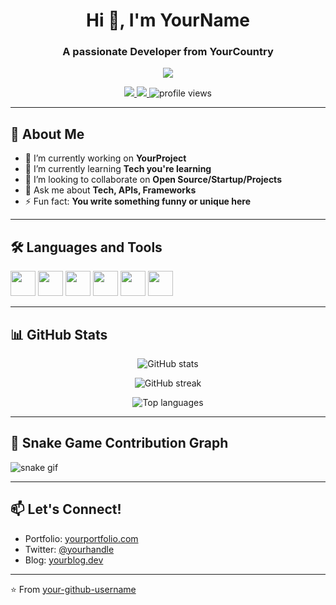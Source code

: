 <!-- Profile Header -->
<h1 align="center">Hi 👋, I'm YourName</h1>
<h3 align="center">A passionate Developer from YourCountry</h3>

<!-- Typing animation -->
<p align="center">
  <a href="https://github.com/your-github-username">
    <img src="https://readme-typing-svg.herokuapp.com/?lines=Full-stack+developer;Always+learning+new+things;Open-source+enthusiast&center=true&width=380&height=45">
  </a>
</p>

<!-- Badges -->
<p align="center">
  <a href="https://linkedin.com/in/yourprofile" target="_blank">
    <img src="https://img.shields.io/badge/LinkedIn-blue?style=for-the-badge&logo=linkedin" />
  </a>
  <a href="mailto:youremail@example.com">
    <img src="https://img.shields.io/badge/Email-D14836?style=for-the-badge&logo=gmail&logoColor=white" />
  </a>
  <img src="https://komarev.com/ghpvc/?username=your-github-username&style=flat-square&color=blue" alt="profile views" />
</p>

---

## 🚀 About Me

- 🔭 I’m currently working on **YourProject**
- 🌱 I’m currently learning **Tech you're learning**
- 👯 I’m looking to collaborate on **Open Source/Startup/Projects**
- 💬 Ask me about **Tech, APIs, Frameworks**
- ⚡ Fun fact: **You write something funny or unique here**

---

## 🛠️ Languages and Tools

<p align="left">
  <img src="https://cdn.jsdelivr.net/gh/devicons/devicon/icons/javascript/javascript-original.svg" width="40" />
  <img src="https://cdn.jsdelivr.net/gh/devicons/devicon/icons/python/python-original.svg" width="40" />
  <img src="https://cdn.jsdelivr.net/gh/devicons/devicon/icons/react/react-original.svg" width="40" />
  <img src="https://cdn.jsdelivr.net/gh/devicons/devicon/icons/nodejs/nodejs-original.svg" width="40" />
  <img src="https://cdn.jsdelivr.net/gh/devicons/devicon/icons/docker/docker-original.svg" width="40" />
  <img src="https://cdn.jsdelivr.net/gh/devicons/devicon/icons/git/git-original.svg" width="40" />
  <!-- Add more icons as needed -->
</p>

---

## 📊 GitHub Stats

<p align="center">
  <img src="https://github-readme-stats.vercel.app/api?username=your-github-username&show_icons=true&theme=radical" alt="GitHub stats" />
</p>

<p align="center">
  <img src="https://github-readme-streak-stats.herokuapp.com/?user=your-github-username&theme=radical" alt="GitHub streak" />
</p>

<p align="center">
  <img src="https://github-readme-stats.vercel.app/api/top-langs/?username=your-github-username&layout=compact&theme=radical" alt="Top languages" />
</p>

---

## 🐍 Snake Game Contribution Graph

![snake gif](https://github.com/your-github-username/your-github-username/blob/output/github-contribution-grid-snake.svg)

---

## 📫 Let's Connect!

- Portfolio: [yourportfolio.com](https://yourportfolio.com)
- Twitter: [@yourhandle](https://twitter.com/yourhandle)
- Blog: [yourblog.dev](https://yourblog.dev)

---

⭐️ From [your-github-username](https://github.com/your-github-username)
